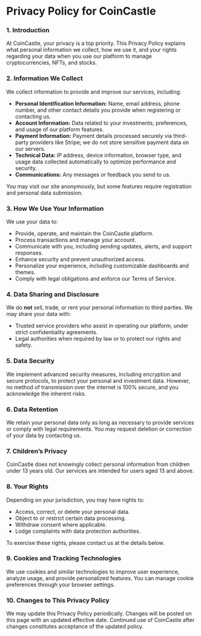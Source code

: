 # Privacy Policy for CoinCastle

### 1. Introduction

At CoinCastle, your privacy is a top priority. This Privacy Policy explains what personal information we collect, how we use it, and your rights regarding your data when you use our platform to manage cryptocurrencies, NFTs, and stocks.

### 2. Information We Collect

We collect information to provide and improve our services, including:

- **Personal Identification Information:** Name, email address, phone number, and other contact details you provide when registering or contacting us.
- **Account Information:** Data related to your investments, preferences, and usage of our platform features.
- **Payment Information:** Payment details processed securely via third-party providers like Stripe; we do not store sensitive payment data on our servers.
- **Technical Data:** IP address, device information, browser type, and usage data collected automatically to optimize performance and security.
- **Communications:** Any messages or feedback you send to us.

You may visit our site anonymously, but some features require registration and personal data submission.

### 3. How We Use Your Information

We use your data to:

- Provide, operate, and maintain the CoinCastle platform.
- Process transactions and manage your account.
- Communicate with you, including sending updates, alerts, and support responses.
- Enhance security and prevent unauthorized access.
- Personalize your experience, including customizable dashboards and themes.
- Comply with legal obligations and enforce our Terms of Service.

### 4. Data Sharing and Disclosure

We do **not** sell, trade, or rent your personal information to third parties. We may share your data with:

- Trusted service providers who assist in operating our platform, under strict confidentiality agreements.
- Legal authorities when required by law or to protect our rights and safety.

### 5. Data Security

We implement advanced security measures, including encryption and secure protocols, to protect your personal and investment data. However, no method of transmission over the internet is 100% secure, and you acknowledge the inherent risks.

### 6. Data Retention

We retain your personal data only as long as necessary to provide services or comply with legal requirements. You may request deletion or correction of your data by contacting us.

### 7. Children’s Privacy

CoinCastle does not knowingly collect personal information from children under 13 years old. Our services are intended for users aged 13 and above.

### 8. Your Rights

Depending on your jurisdiction, you may have rights to:

- Access, correct, or delete your personal data.
- Object to or restrict certain data processing.
- Withdraw consent where applicable.
- Lodge complaints with data protection authorities.

To exercise these rights, please contact us at the details below.

### 9. Cookies and Tracking Technologies

We use cookies and similar technologies to improve user experience, analyze usage, and provide personalized features. You can manage cookie preferences through your browser settings.

### 10. Changes to This Privacy Policy

We may update this Privacy Policy periodically. Changes will be posted on this page with an updated effective date. Continued use of CoinCastle after changes constitutes acceptance of the updated policy.
